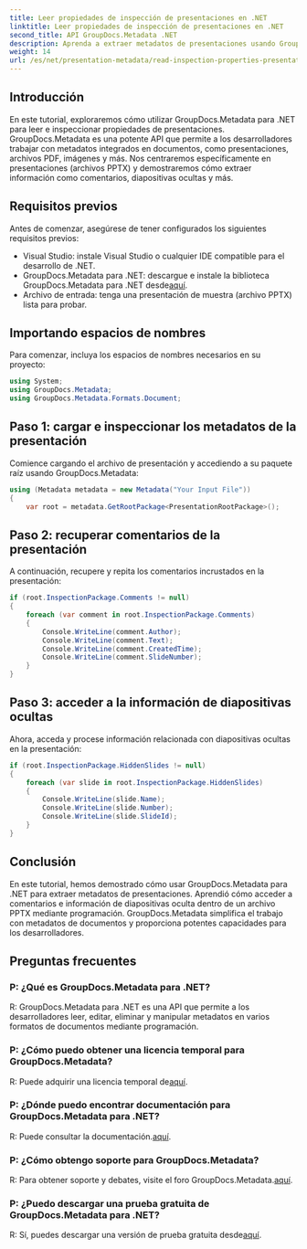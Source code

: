```yaml
---
title: Leer propiedades de inspección de presentaciones en .NET
linktitle: Leer propiedades de inspección de presentaciones en .NET
second_title: API GroupDocs.Metadata .NET
description: Aprenda a extraer metadatos de presentaciones usando GroupDocs.Metadata para .NET. Acceda a comentarios, diapositivas ocultas y más mediante programación.
weight: 14
url: /es/net/presentation-metadata/read-inspection-properties-presentations/
---
```

## Introducción
En este tutorial, exploraremos cómo utilizar GroupDocs.Metadata para .NET para leer e inspeccionar propiedades de presentaciones. GroupDocs.Metadata es una potente API que permite a los desarrolladores trabajar con metadatos integrados en documentos, como presentaciones, archivos PDF, imágenes y más. Nos centraremos específicamente en presentaciones (archivos PPTX) y demostraremos cómo extraer información como comentarios, diapositivas ocultas y más.
## Requisitos previos
Antes de comenzar, asegúrese de tener configurados los siguientes requisitos previos:
- Visual Studio: instale Visual Studio o cualquier IDE compatible para el desarrollo de .NET.
-  GroupDocs.Metadata para .NET: descargue e instale la biblioteca GroupDocs.Metadata para .NET desde[aquí](https://releases.groupdocs.com/metadata/net/).
- Archivo de entrada: tenga una presentación de muestra (archivo PPTX) lista para probar.
## Importando espacios de nombres
Para comenzar, incluya los espacios de nombres necesarios en su proyecto:
```csharp
using System;
using GroupDocs.Metadata;
using GroupDocs.Metadata.Formats.Document;
```
## Paso 1: cargar e inspeccionar los metadatos de la presentación
Comience cargando el archivo de presentación y accediendo a su paquete raíz usando GroupDocs.Metadata:
```csharp
using (Metadata metadata = new Metadata("Your Input File"))
{
    var root = metadata.GetRootPackage<PresentationRootPackage>();
```
## Paso 2: recuperar comentarios de la presentación
A continuación, recupere y repita los comentarios incrustados en la presentación:
```csharp
if (root.InspectionPackage.Comments != null)
{
    foreach (var comment in root.InspectionPackage.Comments)
    {
        Console.WriteLine(comment.Author);
        Console.WriteLine(comment.Text);
        Console.WriteLine(comment.CreatedTime);
        Console.WriteLine(comment.SlideNumber);
    }
}
```
## Paso 3: acceder a la información de diapositivas ocultas
Ahora, acceda y procese información relacionada con diapositivas ocultas en la presentación:
```csharp
if (root.InspectionPackage.HiddenSlides != null)
{
    foreach (var slide in root.InspectionPackage.HiddenSlides)
    {
        Console.WriteLine(slide.Name);
        Console.WriteLine(slide.Number);
        Console.WriteLine(slide.SlideId);
    }
}
```
## Conclusión
En este tutorial, hemos demostrado cómo usar GroupDocs.Metadata para .NET para extraer metadatos de presentaciones. Aprendió cómo acceder a comentarios e información de diapositivas oculta dentro de un archivo PPTX mediante programación. GroupDocs.Metadata simplifica el trabajo con metadatos de documentos y proporciona potentes capacidades para los desarrolladores.

## Preguntas frecuentes
### P: ¿Qué es GroupDocs.Metadata para .NET?
R: GroupDocs.Metadata para .NET es una API que permite a los desarrolladores leer, editar, eliminar y manipular metadatos en varios formatos de documentos mediante programación.
### P: ¿Cómo puedo obtener una licencia temporal para GroupDocs.Metadata?
 R: Puede adquirir una licencia temporal de[aquí](https://purchase.groupdocs.com/temporary-license/).
### P: ¿Dónde puedo encontrar documentación para GroupDocs.Metadata para .NET?
 R: Puede consultar la documentación.[aquí](https://tutorials.groupdocs.com/metadata/net/).
### P: ¿Cómo obtengo soporte para GroupDocs.Metadata?
 R: Para obtener soporte y debates, visite el foro GroupDocs.Metadata.[aquí](https://forum.groupdocs.com/c/metadata/14).
### P: ¿Puedo descargar una prueba gratuita de GroupDocs.Metadata para .NET?
 R: Sí, puedes descargar una versión de prueba gratuita desde[aquí](https://releases.groupdocs.com/).